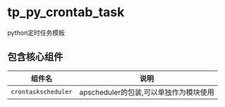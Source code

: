 # tp_py_crontab_task

python定时任务模板

## 包含核心组件

组件名|说明
---|---
`crontaskscheduler`|apscheduler的包装,可以单独作为模块使用